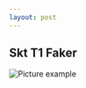 ```yaml
---
layout: post
---
```

## Skt T1 Faker
![Picture example](https://static.invenglobal.com/upload/image/2019/07/30/o1564498397006015.jpeg)